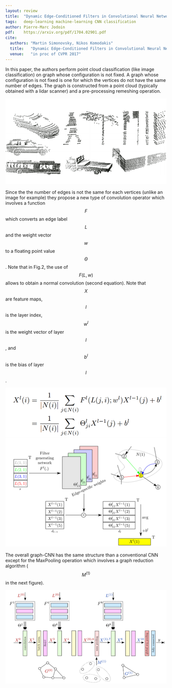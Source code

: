 ```yaml
---
layout: review
title:  "Dynamic Edge-Conditioned Filters in Convolutional Neural Networks on Graphs"
tags:   deep-learning machine-learning CNN classification
author: Pierre-Marc Jodoin
pdf:    https://arxiv.org/pdf/1704.02901.pdf
cite:
  authors: "Martin Simonovsky, Nikos Komodakis"
  title:   "Dynamic Edge-Conditioned Filters in Convolutional Neural Networks on Graphs"
  venue:   "in proc of CVPR 2017"
---
```


In this paper, the authors perform point cloud classification (like image classification) on graph whose configuration is not fixed.  A graph whose configuration is not fixed is one for which the vertices do not have the same number of edges.  The graph is constructed from a point cloud (typically obtained with a lidar scanner) and a pre-processing remeshing operation.

![](/deep-learning/images/cnn-on-graph/sc01.png)

Since the the number of edges is not the same for each vertices (unlike an image for example) they propose a new type of convolution operator which involves a function $$F$$ which converts an edge label $$L$$ and the weight vector $$w$$ to a floating point value $$\Theta$$.  Note that in Fig.2, the use of $$F(L,w)$$ allows to obtain a  normal convolution (second equation).  Note that $$X$$ are feature maps, $$l$$ is the layer index, $$w^l$$ is the weight vector of layer $$l$$, and $$b^l$$ is the bias of layer $$l$$. 

![](/deep-learning/images/cnn-on-graph/sc02.png)
![](/deep-learning/images/cnn-on-graph/sc03.png)

The overall graph-CNN has the same structure than a conventional CNN except for the MaxPooling operation which involves a graph reduction algorithm ($$M^{(1)}$$ in the next figure).

![](/deep-learning/images/cnn-on-graph/sc04.png)



